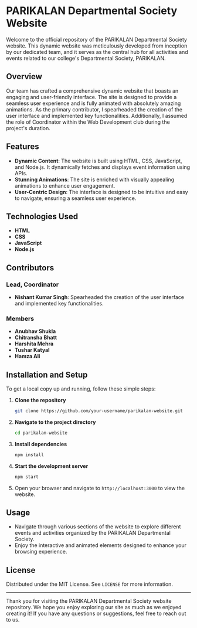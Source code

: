 # PARIKALAN Departmental Society Website

Welcome to the official repository of the PARIKALAN Departmental Society website. This dynamic website was meticulously developed from inception by our dedicated team, and it serves as the central hub for all activities and events related to our college's Departmental Society, PARIKALAN.

## Overview

Our team has crafted a comprehensive dynamic website that boasts an engaging and user-friendly interface. The site is designed to provide a seamless user experience and is fully animated with absolutely amazing animations. As the primary contributor, I spearheaded the creation of the user interface and implemented key functionalities. Additionally, I assumed the role of Coordinator within the Web Development club during the project's duration.

## Features

- **Dynamic Content**: The website is built using HTML, CSS, JavaScript, and Node.js. It dynamically fetches and displays event information using APIs.
- **Stunning Animations**: The site is enriched with visually appealing animations to enhance user engagement.
- **User-Centric Design**: The interface is designed to be intuitive and easy to navigate, ensuring a seamless user experience.

## Technologies Used

- **HTML**
- **CSS**
- **JavaScript**
- **Node.js**

## Contributors

### Lead, Coordinator
- **Nishant Kumar Singh**: Spearheaded the creation of the user interface and implemented key functionalities.

### Members
- **Anubhav Shukla**
- **Chitransha Bhatt**
- **Harshita Mehra**
- **Tushar Katyal**
- **Hamza Ali**

## Installation and Setup

To get a local copy up and running, follow these simple steps:

1. **Clone the repository**
    ```sh
    git clone https://github.com/your-username/parikalan-website.git
    ```

2. **Navigate to the project directory**
    ```sh
    cd parikalan-website
    ```

3. **Install dependencies**
    ```sh
    npm install
    ```

4. **Start the development server**
    ```sh
    npm start
    ```

5. Open your browser and navigate to `http://localhost:3000` to view the website.

## Usage

- Navigate through various sections of the website to explore different events and activities organized by the PARIKALAN Departmental Society.
- Enjoy the interactive and animated elements designed to enhance your browsing experience.

## License

Distributed under the MIT License. See `LICENSE` for more information.

---

Thank you for visiting the PARIKALAN Departmental Society website repository. We hope you enjoy exploring our site as much as we enjoyed creating it! If you have any questions or suggestions, feel free to reach out to us.
